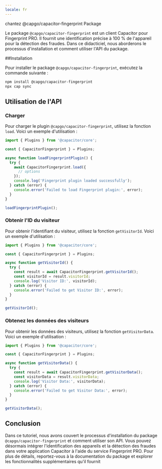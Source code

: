 ```yaml
---
locale: fr
---
```


chantez @capgo/capacitor-fingerprint Package

Le package `@capgo/capacitor-fingerprint` est un client Capacitor pour Fingerprint PRO. Il fournit une identification précise à 100 % de l'appareil pour la détection des fraudes. Dans ce didacticiel, nous aborderons le processus d'installation et comment utiliser l'API du package.

##Installation

Pour installer le package `@capgo/capacitor-fingerprint`, exécutez la commande suivante :

```bash
npm install @capgo/capacitor-fingerprint
npx cap sync
```

## Utilisation de l'API

### Charger

Pour charger le plugin `@capgo/capacitor-fingerprint`, utilisez la fonction `load`. Voici un exemple d'utilisation :

```typescript
import { Plugins } from '@capacitor/core';

const { CapacitorFingerprint } = Plugins;

async function loadFingerprintPlugin() {
  try {
    await CapacitorFingerprint.load({
      // options
    });
    console.log('Fingerprint plugin loaded successfully');
  } catch (error) {
    console.error('Failed to load Fingerprint plugin:', error);
  }
}

loadFingerprintPlugin();
```

### Obtenir l'ID du visiteur

Pour obtenir l'identifiant du visiteur, utilisez la fonction `getVisitorId`. Voici un exemple d'utilisation :

```typescript
import { Plugins } from '@capacitor/core';

const { CapacitorFingerprint } = Plugins;

async function getVisitorId() {
  try {
    const result = await CapacitorFingerprint.getVisitorId();
    const visitorId = result.visitorId;
    console.log('Visitor ID:', visitorId);
  } catch (error) {
    console.error('Failed to get Visitor ID:', error);
  }
}

getVisitorId();
```

### Obtenez les données des visiteurs

Pour obtenir les données des visiteurs, utilisez la fonction `getVisitorData`. Voici un exemple d'utilisation :

```typescript
import { Plugins } from '@capacitor/core';

const { CapacitorFingerprint } = Plugins;

async function getVisitorData() {
  try {
    const result = await CapacitorFingerprint.getVisitorData();
    const visitorData = result.visitorData;
    console.log('Visitor Data:', visitorData);
  } catch (error) {
    console.error('Failed to get Visitor Data:', error);
  }
}

getVisitorData();
```

## Conclusion

Dans ce tutoriel, nous avons couvert le processus d'installation du package `@capgo/capacitor-fingerprint` et comment utiliser son API. Vous pouvez désormais intégrer l'identification des appareils et la détection des fraudes dans votre application Capacitor à l'aide du service Fingerprint PRO. Pour plus de détails, reportez-vous à la documentation du package et explorer les fonctionnalités supplémentaires qu'il fournit